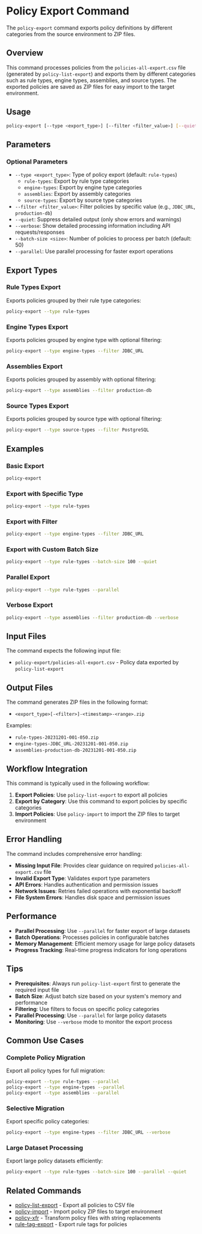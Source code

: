 # Policy Export Command

The `policy-export` command exports policy definitions by different categories from the source environment to ZIP files.

## Overview

This command processes policies from the `policies-all-export.csv` file (generated by `policy-list-export`) and exports them by different categories such as rule types, engine types, assemblies, and source types. The exported policies are saved as ZIP files for easy import to the target environment.

## Usage

```bash
policy-export [--type <export_type>] [--filter <filter_value>] [--quiet] [--verbose] [--batch-size <size>] [--parallel]
```

## Parameters

### Optional Parameters

- `--type <export_type>`: Type of policy export (default: `rule-types`)
  - `rule-types`: Export by rule type categories
  - `engine-types`: Export by engine type categories
  - `assemblies`: Export by assembly categories
  - `source-types`: Export by source type categories
- `--filter <filter_value>`: Filter policies by specific value (e.g., `JDBC_URL`, `production-db`)
- `--quiet`: Suppress detailed output (only show errors and warnings)
- `--verbose`: Show detailed processing information including API requests/responses
- `--batch-size <size>`: Number of policies to process per batch (default: 50)
- `--parallel`: Use parallel processing for faster export operations

## Export Types

### Rule Types Export
Exports policies grouped by their rule type categories:
```bash
policy-export --type rule-types
```

### Engine Types Export
Exports policies grouped by engine type with optional filtering:
```bash
policy-export --type engine-types --filter JDBC_URL
```

### Assemblies Export
Exports policies grouped by assembly with optional filtering:
```bash
policy-export --type assemblies --filter production-db
```

### Source Types Export
Exports policies grouped by source type with optional filtering:
```bash
policy-export --type source-types --filter PostgreSQL
```

## Examples

### Basic Export

```bash
policy-export
```

### Export with Specific Type

```bash
policy-export --type rule-types
```

### Export with Filter

```bash
policy-export --type engine-types --filter JDBC_URL
```

### Export with Custom Batch Size

```bash
policy-export --type rule-types --batch-size 100 --quiet
```

### Parallel Export

```bash
policy-export --type rule-types --parallel
```

### Verbose Export

```bash
policy-export --type assemblies --filter production-db --verbose
```

## Input Files

The command expects the following input file:

- `policy-export/policies-all-export.csv` - Policy data exported by `policy-list-export`

## Output Files

The command generates ZIP files in the following format:
- `<export_type>[-<filter>]-<timestamp>-<range>.zip`

Examples:
- `rule-types-20231201-001-050.zip`
- `engine-types-JDBC_URL-20231201-001-050.zip`
- `assemblies-production-db-20231201-001-050.zip`

## Workflow Integration

This command is typically used in the following workflow:

1. **Export Policies**: Use `policy-list-export` to export all policies
2. **Export by Category**: Use this command to export policies by specific categories
3. **Import Policies**: Use `policy-import` to import the ZIP files to target environment

## Error Handling

The command includes comprehensive error handling:

- **Missing Input File**: Provides clear guidance on required `policies-all-export.csv` file
- **Invalid Export Type**: Validates export type parameters
- **API Errors**: Handles authentication and permission issues
- **Network Issues**: Retries failed operations with exponential backoff
- **File System Errors**: Handles disk space and permission issues

## Performance

- **Parallel Processing**: Use `--parallel` for faster export of large datasets
- **Batch Operations**: Processes policies in configurable batches
- **Memory Management**: Efficient memory usage for large policy datasets
- **Progress Tracking**: Real-time progress indicators for long operations

## Tips

- **Prerequisites**: Always run `policy-list-export` first to generate the required input file
- **Batch Size**: Adjust batch size based on your system's memory and performance
- **Filtering**: Use filters to focus on specific policy categories
- **Parallel Processing**: Use `--parallel` for large policy datasets
- **Monitoring**: Use `--verbose` mode to monitor the export process

## Common Use Cases

### Complete Policy Migration
Export all policy types for full migration:
```bash
policy-export --type rule-types --parallel
policy-export --type engine-types --parallel
policy-export --type assemblies --parallel
```

### Selective Migration
Export specific policy categories:
```bash
policy-export --type engine-types --filter JDBC_URL --verbose
```

### Large Dataset Processing
Export large policy datasets efficiently:
```bash
policy-export --type rule-types --batch-size 100 --parallel --quiet
```

## Related Commands

- [policy-list-export](policy-list-export.md) - Export all policies to CSV file
- [policy-import](policy-import.md) - Import policy ZIP files to target environment
- [policy-xfr](policy-xfr.md) - Transform policy files with string replacements
- [rule-tag-export](rule-tag-export.md) - Export rule tags for policies 